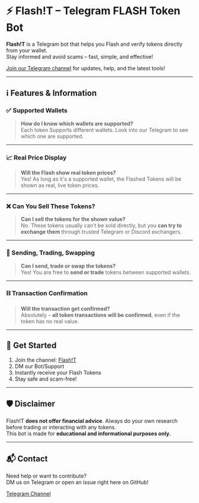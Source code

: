 # ⚡ Flash!T – Telegram FLASH Token Bot

**Flash!T** is a Telegram bot that helps you Flash and verify tokens directly from your wallet.  
Stay informed and avoid scams – fast, simple, and effective!

[Join our Telegram channel](https://t.me/flashit_info) for updates, help, and the latest tools!

---

## ℹ️ Features & Information

### ✅ Supported Wallets
> **How do I know which wallets are supported?**  
Each token Supports different wallets. Look into our Telegram to see which one are supported.

---

### 📈 Real Price Display
> **Will the Flash show real token prices?**  
Yes! As long as it's a supported wallet, the Flashed Tokens will be shown as real, live token prices.

---

### ❌ Can You Sell These Tokens?
> **Can I sell the tokens for the shown value?**  
No. These tokens usually can't be sold directly, but you **can try to exchange them** through trusted Telegram or Discord exchangers.

---

### 🔁 Sending, Trading, Swapping
> **Can I send, trade or swap the tokens?**  
Yes! You are free to **send or trade** tokens between supported wallets.

---

### ⛓️ Transaction Confirmation
> **Will the transaction get confirmed?**  
Absolutely – **all token transactions will be confirmed**, even if the token has no real value.

---

## 🚀 Get Started

1. Join the channel:
[Flash!T](https://t.me/flashit_info)  
2. DM our Bot/Support  
3. Instantly receive your Flash Tokens
4. Stay safe and scam-free!

---

## 🛡️ Disclaimer

Flash!T **does not offer financial advice**. Always do your own research before trading or interacting with any tokens.  
This bot is made for **educational and informational purposes only.**

---

## 📬 Contact

Need help or want to contribute?  
DM us on Telegram or open an issue right here on GitHub!

[Telegram Channel](https://t.me/flashit_info)
